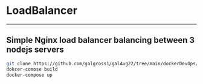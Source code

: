 # LoadBalancer
----
## Simple Nginx load balancer balancing between 3 nodejs servers 
```bash
git clone https://github.com/galgross1/galAug22/tree/main/dockerDevOps/api && cd api
dokcer-comose build
docker-compose up
```

